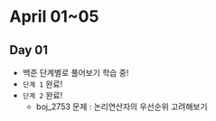 # April 01~05

## Day 01
- 백준 단계별로 풀어보기 학습 중!
- `단계 1` 완료!
- `단계 2` 완료!
  - boj_2753 문제 : 논리연산자의 우선순위 고려해보기